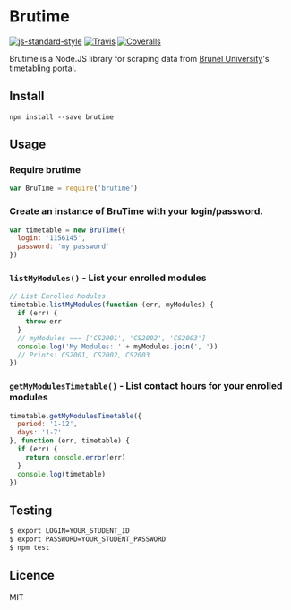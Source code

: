 # Brutime

[![js-standard-style](https://img.shields.io/badge/code%20style-standard-brightgreen.svg?style=flat-square)](https://github.com/feross/standard)
[![Travis](https://img.shields.io/travis/bencevans/brutime.svg?style=flat-square)](https://travis-ci.org/bencevans/brutime)
[![Coveralls](https://img.shields.io/coveralls/bencevans/brutime.svg?style=flat-square)](https://coveralls.io/github/bencevans/brutime)

Brutime is a Node.JS library for scraping data from [Brunel University](https://brunel.ac.uk)'s timetabling portal.

## Install

    npm install --save brutime

## Usage

### Require brutime

```js
var BruTime = require('brutime')
```

### Create an instance of BruTime with your login/password.

```js
var timetable = new BruTime({
  login: '1156145',
  password: 'my password'
})
```

### `listMyModules()` - List your enrolled modules

```js
// List Enrolled Modules
timetable.listMyModules(function (err, myModules) {
  if (err) {
    throw err
  }
  // myModules === ['CS2001', 'CS2002', 'CS2003']
  console.log('My Modules: ' + myModules.join(', '))
  // Prints: CS2001, CS2002, CS2003
})
```

### `getMyModulesTimetable()` - List contact hours for your enrolled modules

```js
timetable.getMyModulesTimetable({
  period: '1-12',
  days: '1-7'
}, function (err, timetable) {
  if (err) {
    return console.error(err)
  }
  console.log(timetable)
})
```

## Testing

```sh
$ export LOGIN=YOUR_STUDENT_ID
$ export PASSWORD=YOUR_STUDENT_PASSWORD
$ npm test
```

## Licence

MIT
